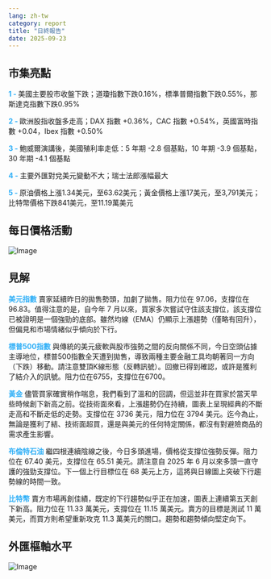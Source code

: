 ```yaml
---
lang: zh-tw
category: report
title: "日終報告"
date: 2025-09-23
---
```



<h2>市集亮點</h2>
<strong style="color: #2caef7;">1 - </strong> 美國主要股市收盤下跌；道瓊指數下跌0.16%，標準普爾指數下跌0.55%，那斯達克指數下跌0.95%

<strong style="color: #2caef7;">2 - </strong> 歐洲股指收盤多走高；DAX 指數 +0.36%，CAC 指數 +0.54%，英國富時指數 +0.04，Ibex 指數 +0.50%

<strong style="color: #2caef7;">3 - </strong> 鮑威爾演講後，美國殖利率走低：5 年期 -2.8 個基點，10 年期 -3.9 個基點，30 年期 -4.1 個基點

<strong style="color: #2caef7;">4 - </strong> 主要外匯對兌美元變動不大；瑞士法郎漲幅最大

<strong style="color: #2caef7;">5 - </strong> 原油價格上漲1.34美元，至63.62美元；黃金價格上漲17美元，至3,791美元；比特幣價格下跌841美元，至11.19萬美元



<h2>每日價格活動</h2>
<img src="https://markleighedu.github.io/img/Sep-2025/23-Sep-2025/price.jpg" alt="Image"/>

<h2>見解</h2>
<strong style="color: #2caef7;">美元指數</strong> 賣家延續昨日的拋售勢頭，加劇了拋售。阻力位在 97.06，支撐位在 96.83。值得注意的是，自今年 7 月以來，買家多次嘗試守住該支撐位，該支撐位已被證明是一個強勁的底部。雖然均線（EMA）仍顯示上漲趨勢（僅略有回升），但偏見和市場情緒似乎傾向於下行。

<strong style="color: #2caef7;">標普500指數</strong> 與傳統的美元疲軟與股市強勢之間的反向關係不同，今日空頭佔據主導地位，標普500指數全天遭到拋售，導致兩種主要金融工具均朝著同一方向（下跌）移動。請注意雙頂K線形態（反轉訊號）。回撤已得到確認，或許是獲利了結介入的訊號。阻力位在6755，支撐位在6700。

<strong style="color: #2caef7;">黃金</strong> 儘管買家確實稍作喘息，我們看到了溫和的回調，但這並非在買家於當天早些時候創下新高之前。從技術面來看，上漲趨勢仍在持續，圖表上呈現經典的不斷走高和不斷走低的走勢。支撐位在 3736 美元，阻力位在 3794 美元。迄今為止，無論是獲利了結、技術面超買，還是與美元的任何特定關係，都沒有對避險商品的需求產生影響。

<strong style="color: #2caef7;">布倫特石油</strong> 繼四根連續陰線之後，今日多頭進場，價格從支撐位強勢反彈。阻力位在 67.40 美元，支撐位在 65.51 美元。請注意自 2025 年 6 月以來多頭一直守護的強勁支撐位。下一個上行目標位在 68 美元上方，這將與日線圖上突破下行趨勢線的時間一致。

<strong style="color: #2caef7;">比特幣</strong> 賣方市場再創佳績，既定的下行趨勢似乎正在加速，圖表上連續第五天創下新高。阻力位在 11.33 萬美元，支撐位在 11.15 萬美元。賣方的目標是測試 11 萬美元，而買方則希望重新攻克 11.3 萬美元的關口。趨勢和趨勢傾向堅定向下。



<h2>外匯樞軸水平</h2>
<img src="https://markleighedu.github.io/img/Sep-2025/23-Sep-2025/pivot.jpg" alt="Image"/>